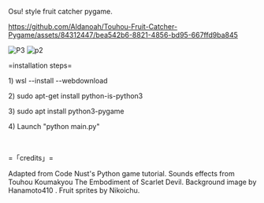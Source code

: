 Osu! style fruit catcher pygame. 


https://github.com/Aldanoah/Touhou-Fruit-Catcher-Pygame/assets/84312447/bea542b6-8821-4856-bd95-667ffd9ba845


![P3](https://github.com/Aldanoah/Touhou-Fruit-Catcher-Pygame/assets/84312447/2472ac8d-1d7c-4fa0-adbd-d774504f5037)
![p2](https://github.com/Aldanoah/Touhou-Fruit-Catcher-Pygame/assets/84312447/259c6f58-1c8b-4c12-bb96-8833bf280994)

=installation steps=
<p>1) wsl --install --webdownload</p>
<p>2) sudo apt-get install python-is-python3</p>
<p>3) sudo apt install python3-pygame</p>
<p>4) Launch "python main.py"</p>

<br>

=「credits」=
<p>Adapted from Code Nust's Python game tutorial. Sounds effects from Touhou Koumakyou The Embodiment of Scarlet Devil. Background image by Hanamoto410 . Fruit sprites by Nikoichu.
